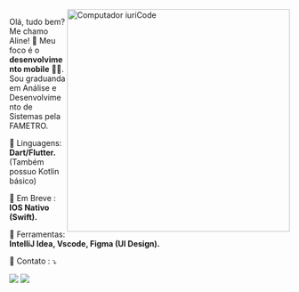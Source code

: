 <img src="https://user-images.githubusercontent.com/116390525/210088746-0cbb450b-00d7-4c79-86b7-3045de75fdeb.gif" min-width="400px" max-width="400px" width="400px" align="right" alt="Computador iuriCode"> 

<p align="left"> 
  Olá, tudo bem? Me chamo Aline! 👋 Meu foco é o <strong>desenvolvimento mobile</strong> 👩‍💻.<br>
  Sou graduanda em Análise e Desenvolvimento de Sistemas pela FAMETRO.
</p>

<p align="left">
  🦄 Linguagens: <strong>Dart/Flutter.</strong> (Também possuo Kotlin básico)
</p>

<p align="left">
  🔮 Em Breve : <strong> IOS Nativo (Swift).</strong>
</p>

<p align="left">
  💼 Ferramentas: <strong>IntelliJ Idea, Vscode, Figma (UI Design).</strong>
</p>

<p align="left">
  💌 Contato : ⤵️
</p>


          
          
          

 
  

<div> 
  <a href = "aline.santana.dev10@gmail.com"><img src="https://img.shields.io/badge/-Gmail-%23333?style=for-the-badge&logo=gmail&logoColor=white" target="_blank"></a>
  <a href="https://www.linkedin.com/in/aline-sousa-santana-131535256/" target="_blank"><img src="https://img.shields.io/badge/-LinkedIn-%230077B5?style=for-the-badge&logo=linkedin&logoColor=white" target="_blank"></a> 
 

 
</div>
